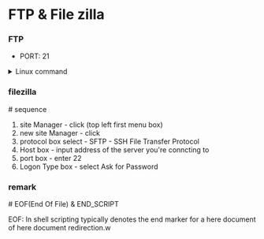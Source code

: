 # FTP & File zilla

### FTP

- PORT: 21

<details><summary>Linux command</summary>

```

# FTP server details

FTP_SERVER="ftp.example.com"
FTP_USER="username"
FTP_PASS="password"


# Remote file path

REMOTE_FILE="/path/to/remote/file.zip"

# Local output file

OUTPUT_FILE="file.zip"

# Connect to the FTP server

ftp -n -v "$FTP_SERVER" <<END_SCRIPT

```

</details>


### filezilla

\# sequence

1. site Manager - click (top left first menu box)  
2. new site Manager - click 
3. protocol box select - SFTP - SSH File Transfer Protocol
4. Host box - input address of the server you're conncting to
5. port box - enter 22
6. Logon Type box - select Ask for Password

### remark

\# EOF(End Of File) & END_SCRIPT

EOF: In shell scripting typically denotes the end marker for a here document of here document redirection.w
